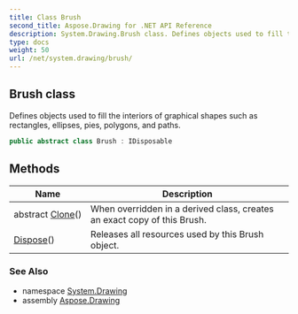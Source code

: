 ```yaml
---
title: Class Brush
second_title: Aspose.Drawing for .NET API Reference
description: System.Drawing.Brush class. Defines objects used to fill the interiors of graphical shapes such as rectangles ellipses pies polygons and paths
type: docs
weight: 50
url: /net/system.drawing/brush/
---
```

## Brush class

Defines objects used to fill the interiors of graphical shapes such as rectangles, ellipses, pies, polygons, and paths.

```csharp
public abstract class Brush : IDisposable
```

## Methods

| Name | Description |
| --- | --- |
| abstract [Clone](../../system.drawing/brush/clone/)() | When overridden in a derived class, creates an exact copy of this Brush. |
| [Dispose](../../system.drawing/brush/dispose/)() | Releases all resources used by this Brush object. |

### See Also

* namespace [System.Drawing](../../system.drawing/)
* assembly [Aspose.Drawing](../../)


